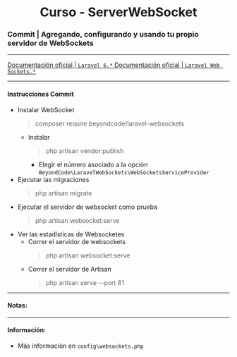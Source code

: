 

<!-- title -->
<h1 align="center">Curso - ServerWebSocket</h1>
<!-- end title -->

<!-- commit name -->
### Commit | __Agregando, configurando y usando tu propio servidor de WebSockets__
<!-- end commit name -->

- - - - - - - - - - - - - - - - - - - - - - - - - - - - - -

<!-- official documentation -->
[Documentación oficial | `Laravel 6.*` ](https://laravel.com/docs/6.x)
[Documentación oficial | `Laravel Web Sockets.*` ](https://beyondco.de/docs/laravel-websockets/getting-started/introduction)
<!-- end official documentation -->

- - - - - - - - - - - - - - - - - - - - - - - - - - - - - -

<!-- commit instructions -->
#### Instrucciones Commit
- Instalar WebSocket
  > composer require beyondcode/laravel-websockets
  - Instalar
    > php artisan vendor:publish
    - Elegir el número asociado a la opción `BeyondCode\LaravelWebSockets\WebSocketsServiceProvider`
- Ejecutar las migraciones
  > php artisan migrate
- Ejecutar el servidor de websocket como prueba
  > php artisan websocket:serve
- Ver las estadísticas de Websocketes
  - Correr el servidor de websockets
    > php artisan websocket:serve
  - Correr el servidor de Artisan
    > php artisan serve --port 81
<!-- end commit instructions -->

- - - - - - - - - - - - - - - - - - - - - - - - - - - - - -

<!-- notes -->
#### Notas:
<!-- end notes -->

- - - - - - - - - - - - - - - - - - - - - - - - - - - - - -

<!-- information -->
#### Información:
- Más información en `config\websockets.php`
<!-- end information -->